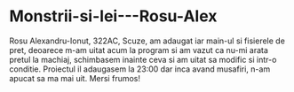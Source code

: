 # Monstrii-si-lei---Rosu-Alex
Rosu Alexandru-Ionut, 322AC,
Scuze, am adaugat iar main-ul si fisierele de pret, deoarece m-am uitat acum la program si am vazut ca nu-mi arata pretul la machiaj, schimbasem inainte ceva si am uitat sa modific si intr-o conditie. Proiectul il adaugasem la 23:00 dar inca avand musafiri, n-am apucat sa ma mai uit. Mersi frumos!
